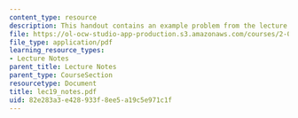 ```yaml
---
content_type: resource
description: This handout contains an example problem from the lecture.
file: https://ol-ocw-studio-app-production.s3.amazonaws.com/courses/2-002-mechanics-and-materials-ii-spring-2004/82e283a3e428933f8ee5a19c5e971c1f_lec19_notes.pdf
file_type: application/pdf
learning_resource_types:
- Lecture Notes
parent_title: Lecture Notes
parent_type: CourseSection
resourcetype: Document
title: lec19_notes.pdf
uid: 82e283a3-e428-933f-8ee5-a19c5e971c1f
---
```

